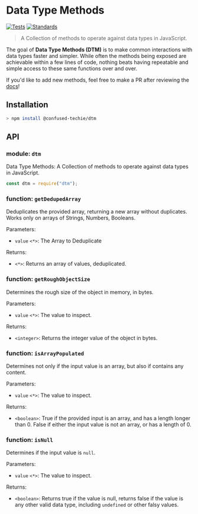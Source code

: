 # Data Type Methods

[![Tests](https://github.com/confused-Techie/dtm/actions/workflows/tests.yml/badge.svg)](https://github.com/confused-Techie/dtm/actions/workflows/tests.yml)
[![Standards](https://github.com/confused-Techie/dtm/actions/workflows/standards.yml/badge.svg)](https://github.com/confused-Techie/dtm/actions/workflows/standards.yml)

> A Collection of methods to operate against data types in JavaScript.

The goal of **Data Type Methods (DTM)** is to make common interactions with data types faster and simpler. While often the methods being exposed are achievable within a few lines of code, nothing beats having repeatable and simple access to these same functions over and over.

If you'd like to add new methods, feel free to make a PR after reviewing the [docs](./docs/creating_new_methods.md)!

## Installation

```bash
> npm install @confused-techie/dtm
```

## API

<!--DO NOT TOUCH! Automatically handled by ./scripts/docs/generate.js -->
### module: `dtm`
Data Type Methods: A Collection of methods to operate against data types in JavaScript.
```javascript
const dtm = require("dtm");
```


### function: `getDedupedArray`
Deduplicates the provided array, returning a new array without duplicates.
Works only on arrays of Strings, Numbers, Booleans.

Parameters:

- `value` `<*>`: The Array to Deduplicate

Returns:

- `<*>`: Returns an array of values, deduplicated.


### function: `getRoughObjectSize`
Determines the rough size of the object in memory, in bytes.

Parameters:

- `value` `<*>`: The value to inspect.

Returns:

- `<integer>`: Returns the integer value of the object in bytes.


### function: `isArrayPopulated`
Determines not only if the input value is an array, but also if
contains any content.

Parameters:

- `value` `<*>`: The value to inspect.

Returns:

- `<boolean>`: True if the provided input is an array, and has a length
longer than 0. False if either the input value is not an array, or has a length
of 0.


### function: `isNull`
Determines if the input value is `null`.

Parameters:

- `value` `<*>`: The value to inspect.

Returns:

- `<boolean>`: Returns true if the value is null, returns false if the value
is any other valid data type, including `undefined` or other falsy values.
